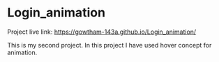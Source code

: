 # Login_animation

Project live link:
https://gowtham-143a.github.io/Login_animation/

This is my second project.
In this project I have used hover concept for animation.
